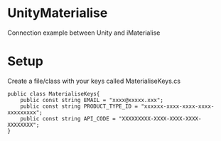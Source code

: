 UnityMaterialise
================

Connection example between Unity and iMaterialise

Setup
=====

Create a file/class with your keys called MaterialiseKeys.cs

	public class MaterialiseKeys{
		public const string EMAIL = "xxxx@xxxxx.xxx";
		public const string PRODUCT_TYPE_ID = "xxxxxx-xxxx-xxxx-xxxx-xxxxxxxxx";
		public const string API_CODE = "XXXXXXXXX-XXXX-XXXX-XXXX-XXXXXXXX";
	}